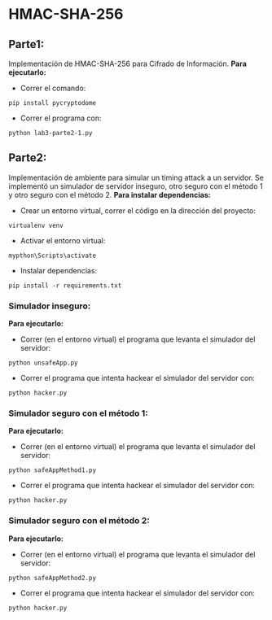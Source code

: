 # HMAC-SHA-256
## Parte1:
Implementación de HMAC-SHA-256 para Cifrado de Información.
**Para ejecutarlo:**
* Correr el comando:
```
pip install pycryptodome
```
* Correr el programa con:
```
python lab3-parte2-1.py
```
## Parte2:
Implementación de ambiente para simular un timing attack a un servidor. 
Se implementó un simulador de servidor inseguro, otro seguro con el método 1 y otro seguro con el método 2.
**Para instalar dependencias:**
* Crear un entorno virtual, correr el código en la dirección del proyecto:
```
virtualenv venv
```
* Activar el entorno virtual:
```
mypthon\Scripts\activate
```
* Instalar dependencias:
```
pip install -r requirements.txt
```
### Simulador inseguro:
**Para ejecutarlo:**
* Correr (en el entorno virtual) el programa que levanta el simulador del servidor:
```
python unsafeApp.py
```
* Correr el programa que intenta hackear el simulador del servidor con:
```
python hacker.py
```
### Simulador seguro con el método 1:
**Para ejecutarlo:**
* Correr (en el entorno virtual) el programa que levanta el simulador del servidor:
```
python safeAppMethod1.py
```
* Correr el programa que intenta hackear el simulador del servidor con:
```
python hacker.py
```
### Simulador seguro con el método 2:
**Para ejecutarlo:**
* Correr (en el entorno virtual) el programa que levanta el simulador del servidor:
```
python safeAppMethod2.py
```
* Correr el programa que intenta hackear el simulador del servidor con:
```
python hacker.py
```
